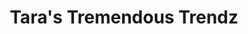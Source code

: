 ---
title: "Tara's Tremendous Trendz"
url: /hopkinsville/taras-tremendous-trendz/
shop: hairdresser
---
